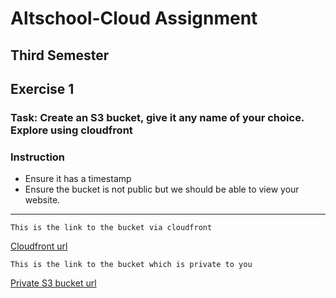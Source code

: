 # Altschool-Cloud Assignment 

## Third Semester

## Exercise 1

### Task: Create an S3 bucket, give it any name of your choice. Explore using cloudfront

### Instruction

- Ensure it has a timestamp
- Ensure the bucket is not public but we should be able to view your website.

---

```
This is the link to the bucket via cloudfront
```

[Cloudfront url](http://d1uyyxaivplpov.cloudfront.net)

```
This is the link to the bucket which is private to you
```

[Private S3 bucket url](http://seyialtschool-11-11-22.s3-website-us-east-1.amazonaws.com)
